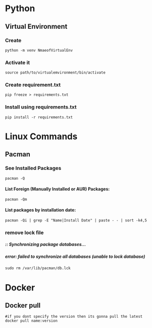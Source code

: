 # Python 
## Virtual Environment
### Create
```
python -m venv NmaeofVirtualEnv
```
### Activate it 
``` 
source path/to/virtualemvironment/bin/activate
```
### Create requirement.txt
```
pip freeze > requirements.txt
```
### Install using requirements.txt
```
pip install -r requirements.txt
```

# Linux Commands 
## Pacman
### See Installed Packages
```
pacman -Q
```
#### List Foreign (Manually Installed or AUR) Packages:

```
pacman -Qm
```
#### List packages by installation date:
```
pacman -Qi | grep -E "Name|Install Date" | paste - - | sort -k4,5
```
### remove lock file 
##### :: Synchronizing package databases...
##### error: failed to synchronize all databases (unable to lock database)
```
sudo rm /var/lib/pacman/db.lck

```
# Docker
## Docker pull

```
#if you dont specify the version then its gonna pull the latest
docker pull name:version
```
